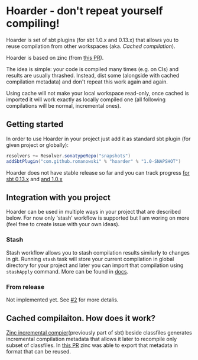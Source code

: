 # Hoarder - don't repeat yourself compiling!

Hoarder is set of sbt plugins (for sbt 1.0.x and 0.13.x) that allows you to reuse compilation from other workspaces (aka. _Cached compilation_).

Hoarder is based on zinc (from [this PR](https://github.com/romanowski/zinc/pull/2)). 

The idea is simple: your code is compiled many times (e.g. on CIs) and results are usually thrashed. Instead, dist some (alongside with cached compilation metadata) and don't repeat this work again and again.

Using cache will not make your local workspace read-only, once cached is imported it will work exactly as locally compiled one (all following compilations will be normal, incremental ones).


## Getting started

In order to use Hoarder in your project just add it as standard sbt plugin (for given project or globally):

```scala
resolvers += Resolver.sonatypeRepo("snapshots")
addSbtPlugin("com.github.romanowski" % "hoarder" % "1.0-SNAPSHOT")
```

Hoarder does not have stable release so far and you can track progress [for sbt 0.13.x](https://github.com/romanowski/hoarder/milestone/1) and [and 1.0.x](https://github.com/romanowski/hoarder/milestone/2)

## Integration with you project

Hoarder can be used in multiple ways in your project that are described below. For now only 'stash' workflow is supported but I am woring on more (feel free to create issue with your own ideas).

### Stash

Stash workflow allows you to stash compilation results similarly to changes in git.
Running `stash` task will store your current compilation in global directory for your project and later you can import that compilation using `stashApply` command. More can be found in [docs](docs/stash.md).

### From release

Not implemented yet. See [#2](https://github.com/romanowski/hoarder/issues/2) for more detalis.


## Cached compilaiton. How does it work?

[Zinc incremental compier](https://github.com/sbt/zinc/)(previously part of sbt) beside classfiles generates incremental compilation metadata that allows it later to recompile only subset of classfiles. In [this PR](https://github.com/romanowski/zinc/pull/2) zinc was able to export that metadata in format that can be reused.

 


